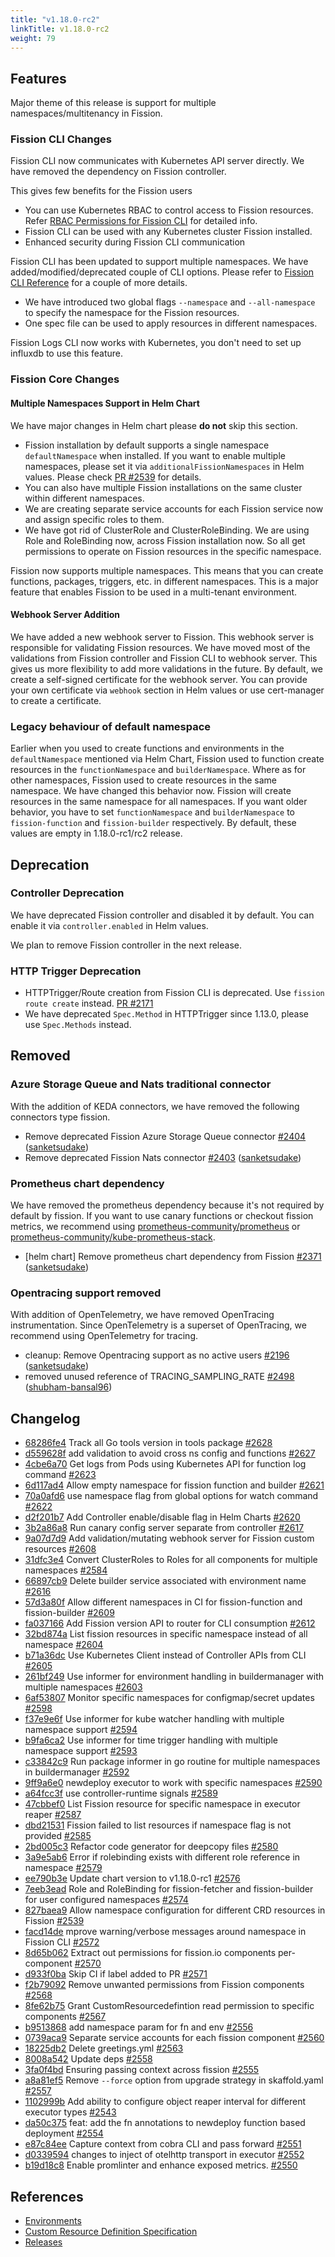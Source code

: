 ```yaml
---
title: "v1.18.0-rc2"
linkTitle: v1.18.0-rc2
weight: 79
---
```


## Features

Major theme of this release is support for multiple namespaces/multitenancy in Fission.

### Fission CLI Changes

Fission CLI now communicates with Kubernetes API server directly. We have removed the dependency on Fission controller.

This gives few benefits for the Fission users

- You can use Kubernetes RBAC to control access to Fission resources. Refer [RBAC Permissions for Fission CLI](/docs/usage/rbac-permissions/) for detailed info.
- Fission CLI can be used with any Kubernetes cluster Fission installed.
- Enhanced security during Fission CLI communication

Fission CLI has been updated to support multiple namespaces. We have added/modified/deprecated couple of CLI options. Please refer to [Fission CLI Reference](/docs/reference/fission-cli/) for a couple of more details.

- We have introduced two global flags `--namespace` and `--all-namespace` to specify the namespace for the Fission resources.
- One spec file can be used to apply resources in different namespaces.

Fission Logs CLI now works with Kubernetes, you don't need to set up influxdb to use this feature.

### Fission Core Changes

#### Multiple Namespaces Support in Helm Chart

We have major changes in Helm chart please **do not** skip this section.

- Fission installation by default supports a single namespace `defaultNamespace` when installed. If you want to enable multiple namespaces, please set it via `additionalFissionNamespaces` in Helm values. Please check [PR #2539](https://github.com/fission/fission/pull/2539) for details.
- You can also have multiple Fission installations on the same cluster within different namespaces.
- We are creating separate service accounts for each Fission service now and assign specific roles to them.
- We have got rid of ClusterRole and ClusterRoleBinding. We are using Role and RoleBinding now, across Fission installation now. So all get permissions to operate on Fission resources in the specific namespace.

Fission now supports multiple namespaces. This means that you can create functions, packages, triggers, etc. in different namespaces. This is a major feature that enables Fission to be used in a multi-tenant environment.

#### Webhook Server Addition

We have added a new webhook server to Fission. This webhook server is responsible for validating Fission resources. We have moved most of the validations from Fission controller and Fission CLI to webhook server. This gives us more flexibility to add more validations in the future.
By default, we create a self-signed certificate for the webhook server. You can provide your own certificate via `webhook` section in Helm values or use cert-manager to create a certificate.

### Legacy behaviour of default namespace

Earlier when you used to create functions and environments in the `defaultNamespace` mentioned via Helm Chart, Fission used to function create resources in the `functionNamespace` and `builderNamespace`.
Where as for other namespaces, Fission used to create resources in the same namespace.
We have changed this behavior now. Fission will create resources in the same namespace for all namespaces.
If you want older behavior, you have to set `functionNamespace` and `builderNamespace` to `fission-function` and `fission-builder` respectively. By default, these values are empty in 1.18.0-rc1/rc2 release.

## Deprecation

### Controller Deprecation

We have deprecated Fission controller and disabled it by default. You can enable it via `controller.enabled` in Helm values.

We plan to remove Fission controller in the next release.

### HTTP Trigger Deprecation

- HTTPTrigger/Route creation from Fission CLI is deprecated. Use `fission route create` instead. [PR #2171](https://github.com/fission/fission/pull/2171)
- We have deprecated `Spec.Method` in HTTPTrigger since 1.13.0, please use `Spec.Methods` instead.

## Removed

### Azure Storage Queue and Nats traditional connector

With the addition of KEDA connectors, we have removed the following connectors type fission.

- Remove deprecated Fission Azure Storage Queue connector [\#2404](https://github.com/fission/fission/pull/2404) ([sanketsudake](https://github.com/sanketsudake))
- Remove deprecated Fission Nats connector [\#2403](https://github.com/fission/fission/pull/2403) ([sanketsudake](https://github.com/sanketsudake))

### Prometheus chart dependency

We have removed the prometheus dependency because it's not required by default by fission. If you want to use canary functions or checkout fission metrics, we recommend using [prometheus-community/prometheus](https://artifacthub.io/packages/helm/prometheus-community/prometheus) or [prometheus-community/kube-prometheus-stack](https://artifacthub.io/packages/helm/prometheus-community/kube-prometheus-stack).

- \[helm chart\] Remove prometheus chart dependency from Fission [\#2371](https://github.com/fission/fission/pull/2371) ([sanketsudake](https://github.com/sanketsudake))

### Opentracing support removed

With addition of OpenTelemetry, we have removed OpenTracing instrumentation.
Since OpenTelemetry is a superset of OpenTracing, we recommend using OpenTelemetry for tracing.

- cleanup: Remove Opentracing support as no active users [\#2196](https://github.com/fission/fission/pull/2196) ([sanketsudake](https://github.com/sanketsudake))
- removed unused reference of TRACING\_SAMPLING\_RATE [\#2498](https://github.com/fission/fission/pull/2498) ([shubham-bansal96](https://github.com/shubham-bansal96))


## Changelog

* [68286fe4](https://github.com/fission/fission/commit/68286fe4) Track all Go tools version in tools package [#2628](https://github.com/fission/fission/pull/#2628)
* [d559628f](https://github.com/fission/fission/commit/d559628f) add validation to avoid cross ns config and functions [#2627](https://github.com/fission/fission/pull/#2627)
* [4cbe6a70](https://github.com/fission/fission/commit/4cbe6a70) Get logs from Pods using Kubernetes API for function log command [#2623](https://github.com/fission/fission/pull/#2623)
* [6d117ad4](https://github.com/fission/fission/commit/6d117ad4) Allow empty namespace for fission function and builder [#2621](https://github.com/fission/fission/pull/#2621)
* [70a0afd6](https://github.com/fission/fission/commit/70a0afd6) use namespace flag from global options for watch command [#2622](https://github.com/fission/fission/pull/#2622)
* [d2f201b7](https://github.com/fission/fission/commit/d2f201b7) Add Controller enable/disable flag in Helm Charts [#2620](https://github.com/fission/fission/pull/#2620)
* [3b2a86a8](https://github.com/fission/fission/commit/3b2a86a8) Run canary config server separate from controller [#2617](https://github.com/fission/fission/pull/#2617)
* [9a07d7d9](https://github.com/fission/fission/commit/9a07d7d9) Add validation/mutating webhook server for Fission custom resources [#2608](https://github.com/fission/fission/pull/#2608)
* [31dfc3e4](https://github.com/fission/fission/commit/31dfc3e4) Convert ClusterRoles to Roles for all components for multiple namespaces [#2584](https://github.com/fission/fission/pull/#2584)
* [66897cb9](https://github.com/fission/fission/commit/66897cb9) Delete builder service associated with environment name [#2616](https://github.com/fission/fission/pull/#2616)
* [57d3a80f](https://github.com/fission/fission/commit/57d3a80f) Allow different namespaces in CI for fission-function and fission-builder [#2609](https://github.com/fission/fission/pull/#2609)
* [fa037166](https://github.com/fission/fission/commit/fa037166) Add Fission version API to router for CLI consumption [#2612](https://github.com/fission/fission/pull/#2612)
* [32bd874a](https://github.com/fission/fission/commit/32bd874a) List fission resources in specific namespace instead of all namespace [#2604](https://github.com/fission/fission/pull/#2604)
* [b71a36dc](https://github.com/fission/fission/commit/b71a36dc) Use Kubernetes Client instead of Controller APIs from CLI [#2605](https://github.com/fission/fission/pull/#2605)
* [261bf249](https://github.com/fission/fission/commit/261bf249) Use informer for environment handling in buildermanager with multiple namespaces [#2603](https://github.com/fission/fission/pull/#2603)
* [6af53807](https://github.com/fission/fission/commit/6af53807) Monitor specific namespaces for configmap/secret updates [#2598](https://github.com/fission/fission/pull/#2598)
* [f37e9e6f](https://github.com/fission/fission/commit/f37e9e6f) Use informer for kube watcher handling with multiple namespace support [#2594](https://github.com/fission/fission/pull/#2594)
* [b9fa6ca2](https://github.com/fission/fission/commit/b9fa6ca2) Use informer for time trigger handling with multiple namespace support [#2593](https://github.com/fission/fission/pull/#2593)
* [c33842c9](https://github.com/fission/fission/commit/c33842c9) Run package informer in go routine for multiple namespaces in buildermanager [#2592](https://github.com/fission/fission/pull/#2592)
* [9ff9a6e0](https://github.com/fission/fission/commit/9ff9a6e0) newdeploy executor  to work with specific namespaces [#2590](https://github.com/fission/fission/pull/#2590)
* [a64fcc3f](https://github.com/fission/fission/commit/a64fcc3f) use controller-runtime signals [#2589](https://github.com/fission/fission/pull/#2589)
* [47cbbef0](https://github.com/fission/fission/commit/47cbbef0) List Fission resource for specific namespace in executor reaper  [#2587](https://github.com/fission/fission/pull/#2587)
* [dbd21531](https://github.com/fission/fission/commit/dbd21531) Fission failed to list resources if namespace flag is not provided [#2585](https://github.com/fission/fission/pull/#2585)
* [2bd005c3](https://github.com/fission/fission/commit/2bd005c3) Refactor code generator for deepcopy files [#2580](https://github.com/fission/fission/pull/#2580)
* [3a9e5ab6](https://github.com/fission/fission/commit/3a9e5ab6) Error if rolebinding exists with different role reference in namespace  [#2579](https://github.com/fission/fission/pull/#2579)
* [ee790b3e](https://github.com/fission/fission/commit/ee790b3e) Update chart version to v1.18.0-rc1 [#2576](https://github.com/fission/fission/pull/#2576)
* [7eeb3ead](https://github.com/fission/fission/commit/7eeb3ead) Role and RoleBinding for fission-fetcher and fission-builder for user configured namespaces [#2574](https://github.com/fission/fission/pull/#2574)
* [827baea9](https://github.com/fission/fission/commit/827baea9) Allow namespace configuration for different CRD resources in Fission [#2539](https://github.com/fission/fission/pull/#2539)
* [facd14de](https://github.com/fission/fission/commit/facd14de) mprove warning/verbose messages around namespace in Fission CLI [#2572](https://github.com/fission/fission/pull/#2572)
* [8d65b062](https://github.com/fission/fission/commit/8d65b062) Extract out permissions for fission.io components per-component [#2570](https://github.com/fission/fission/pull/#2570)
* [d933f0ba](https://github.com/fission/fission/commit/d933f0ba) Skip CI if label added to PR [#2571](https://github.com/fission/fission/pull/#2571)
* [f2b79092](https://github.com/fission/fission/commit/f2b79092) Remove unwanted permissions from Fission components [#2568](https://github.com/fission/fission/pull/#2568)
* [8fe62b75](https://github.com/fission/fission/commit/8fe62b75) Grant CustomResourcedefintion read permission to specific components [#2567](https://github.com/fission/fission/pull/#2567)
* [b9513868](https://github.com/fission/fission/commit/b9513868) add namespace param for fn and env [#2556](https://github.com/fission/fission/pull/#2556)
* [0739aca9](https://github.com/fission/fission/commit/0739aca9) Separate service accounts for each fission component [#2560](https://github.com/fission/fission/pull/#2560)
* [18225db2](https://github.com/fission/fission/commit/18225db2) Delete greetings.yml [#2563](https://github.com/fission/fission/pull/#2563)
* [8008a542](https://github.com/fission/fission/commit/8008a542) Update deps [#2558](https://github.com/fission/fission/pull/#2558)
* [3fa0f4bd](https://github.com/fission/fission/commit/3fa0f4bd) Ensuring passing  context across fission [#2555](https://github.com/fission/fission/pull/#2555)
* [a8a81ef5](https://github.com/fission/fission/commit/a8a81ef5) Remove `--force` option from upgrade strategy in skaffold.yaml [#2557](https://github.com/fission/fission/pull/#2557)
* [1102999b](https://github.com/fission/fission/commit/1102999b) Add ability to configure object reaper interval for different executor types [#2543](https://github.com/fission/fission/pull/#2543)
* [da50c375](https://github.com/fission/fission/commit/da50c375) feat: add the fn annotations to newdeploy function based deployment [#2554](https://github.com/fission/fission/pull/#2554)
* [e87c84ee](https://github.com/fission/fission/commit/e87c84ee) Capture context from cobra CLI and pass forward [#2551](https://github.com/fission/fission/pull/#2551)
* [d0339594](https://github.com/fission/fission/commit/d0339594) changes to inject of otelhttp transport in executor [#2552](https://github.com/fission/fission/pull/#2552)
* [b19d18c8](https://github.com/fission/fission/commit/b19d18c8) Enable promlinter and enhance exposed metrics. [#2550](https://github.com/fission/fission/pull/#2550)

## References

- [Environments](/environments/)
- [Custom Resource Definition Specification](https://doc.crds.dev/github.com/fission/fission)
- [Releases](https://github.com/fission/fission/releases)
